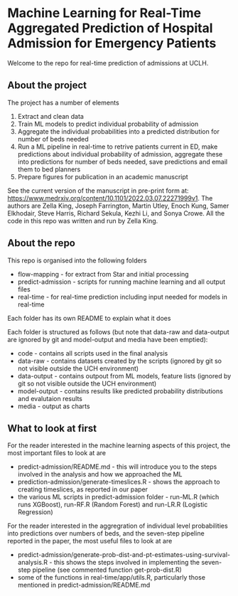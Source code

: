 # Machine Learning for Real-Time Aggregated Prediction of Hospital Admission for Emergency Patients

Welcome to the repo for real-time prediction of admissions at UCLH. 

## About the project

The project has a number of elements 

1. Extract and clean data 
2. Train ML models to predict individual probability of admission
3. Aggregate the individual probabilities into a predicted distribution for number of beds needed
4. Run a ML pipeline in real-time to retrive patients current in ED, make predictions about individual probability of admission, aggregate these into predictions for number of beds needed, save predictions and email them to bed planners
5. Prepare figures for publication in an academic manuscript

See the current version of the manuscript in pre-print form at: https://www.medrxiv.org/content/10.1101/2022.03.07.22271999v1. The authors are  Zella King, Joseph Farrington,  Martin Utley, Enoch Kung, Samer Elkhodair,  Steve Harris, Richard Sekula,  Kezhi Li,  and Sonya Crowe. All the code in this repo was written and run by Zella King.

## About the repo

This repo is organised into the following folders

* flow-mapping - for extract from Star and initial processing
* predict-admission - scripts for running machine learning and all output files
* real-time - for real-time prediction including input needed for models in real-time

Each folder has its own README to explain what it does

Each folder is structured as follows (but note that data-raw and data-output are ignored by git and model-output and media have been emptied):
* code - contains all scripts used in the final analysis
* data-raw - contains datasets created by the scripts (ignored by git so not visible outside the UCH environment)
* data-output - contains outpout from ML models, feature lists (ignored by git so not visible outside the UCH environment)
* model-output - contains results like predicted probability distributions and evalutaion results
* media - output as charts

## What to look at first

For the reader interested in the machine learning aspects of this project, the most important files to look at are 
* predict-admission/README.md - this will introduce you to the steps involved in the analysis and how we approached the ML
* prediction-admission/generate-timeslices.R - shows the approach to creating timeslices, as reported in our paper 
* the various ML scripts in predict-admission folder - run-ML.R (which runs XGBoost), run-RF.R (Random Forest) and run-LR.R (Logistic Regression)

For the reader interested in the aggregration of individual level probabilities into predictions over numbers of beds, and the seven-step pipeline reported in the paper, the most useful files to look at are
* predict-admission/generate-prob-dist-and-pt-estimates-using-survival-analysis.R - this shows the steps involved in implementing the seven-step pipeline (see commented function get-prob-dist.R)
* some of the functions in real-time/app/utils.R, particularly those mentioned in predict-admission/README.md